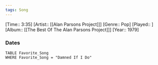 ```yaml
---
tags: Song  
---
```

[Time:: 3:35]
[Artist:: [[Alan Parsons Project]]]
[Genre:: Pop]
[Played:: ]
[Album:: [[The Best Of The Alan Parsons Project]]]
[Year:: 1979]
### Dates
````dataview
TABLE Favorite_Song
WHERE Favorite_Song = "Damned If I Do"
````